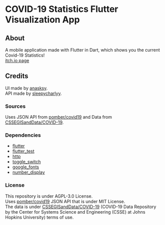 # COVID-19 Statistics Flutter Visualization App

## About

A mobile application made with Flutter in Dart, which shows you the current Covid-19 Statistics!  
[itch.io page](https://sleepycharlyy.itch.io/covid-19-statistics-mobile)

## Credits

UI made by [anasksy](https://github.com/anasksy).  
API made by [sleepycharlyy](https://github.com/sleepycharlyy).

### Sources

Uses JSON API from [pomber/covid19](https://github.com/pomber/covid19) and Data from [CSSEGISandData/COVID-19](https://github.com/CSSEGISandData/COVID-19/).

### Dependencies
  
- [flutter](https://flutter.dev/)
- [flutter_test](https://flutter.dev/)
- [http](https://pub.dev/packages/http)
- [toggle_switch](https://pub.dev/packages/toggle_switch)
- [google_fonts](https://pub.dev/packages/google_fonts)
- [number_display](https://pub.dev/packages/number_display)

### License

This repository is under AGPL-3.0 License.  
Uses [pomber/covid19](https://github.com/pomber/covid19) JSON API that is under MIT License.  
The data is under [CSSEGISandData/COVID-19](https://github.com/CSSEGISandData/COVID-19/) (COVID-19 Data Repository by the Center for Systems Science and Engineering (CSSE) at Johns Hopkins University) terms of use.
